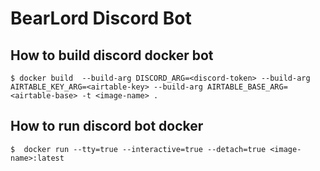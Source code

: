 # BearLord Discord Bot

## How to build discord docker bot
```
$ docker build  --build-arg DISCORD_ARG=<discord-token> --build-arg AIRTABLE_KEY_ARG=<airtable-key> --build-arg AIRTABLE_BASE_ARG=<airtable-base> -t <image-name> .   
```

## How to run discord bot docker
```
$  docker run --tty=true --interactive=true --detach=true <image-name>:latest  
```